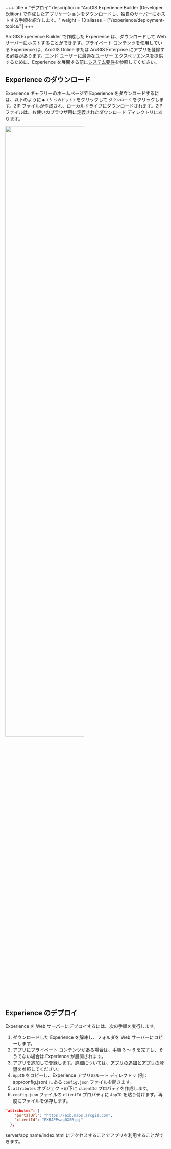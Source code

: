 +++
title = "デプロイ"
description = "ArcGIS Experience Builder (Developer Edition) で作成したアプリケーションをダウンロードし、独自のサーバーにホストする手順を紹介します。"
weight = 13
aliases = ["/experience/deployment-topics/"]
+++

ArcGIS Experience Builder で作成した Experience は、ダウンロードして Web サーバーにホストすることができます。プライベート コンテンツを使用している Experience は、ArcGIS Online または ArcGIS Enterprise にアプリを登録する必要があります。エンド ユーザーに最適なユーザー エクスペリエンスを提供するために、Experience を展開する前に[システム要件](https://developers.arcgis.com/experience-builder/guide/requirements)を参照してください。

## Experience のダウンロード
Experience ギャラリーのホームページで Experience をダウンロードするには、以下のように `● (3 つのドット)` をクリックして `ダウンロード` をクリックします。ZIP ファイルが作成され、ローカルドライブにダウンロードされます。ZIP ファイルは、お使いのブラウザ用に定義されたダウンロード ディレクトリにあります。

<img src="https://apps.esrij.com/arcgis-dev/guide/img/experience-builder/deploy.png" width="70%" />

## Experience のデプロイ
Experience を Web サーバーにデプロイするには、次の手順を実行します。

1. ダウンロードした Experience を解凍し、フォルダを Web サーバーにコピーします。
2. アプリにプライベート コンテンツがある場合は、手順 3 ～ 6 を完了し、そうでない場合は Experience が展開されます。
3. アプリを追加して登録します。詳細については、[アプリの追加](https://doc.arcgis.com/ja/arcgis-online/manage-data/add-items.htm#ESRI_SECTION1_0D1B620254F745AE84F394289F8AF44B)と[アプリの登録](https://doc.arcgis.com/ja/arcgis-online/manage-data/add-items.htm#REG_APP)を参照してください。
4. `AppID` をコピーし、Experience アプリのルート ディレクトリ (例：app/config.json) にある `config.json` ファイルを開きます。
5. `attributes` オブジェクトの下に `clientId` プロパティを作成します。
6. `config.json` ファイルの `clientId` プロパティに `AppID` を貼り付けます。再度にファイルを保存します。

```json
"attributes": {
    "portalUrl": "https://exb.maps.arcgis.com",
    "clientId": "EXBAPPsag0XSRtpj"
  },
```

server/app name/index.html にアクセスすることでアプリを利用することができます。
